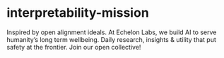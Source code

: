 # interpretability-mission
Inspired by open alignment ideals. At Echelon Labs, we build AI to serve humanity’s long term wellbeing. Daily research, insights &amp; utility that put safety at the frontier. Join our open collective!
